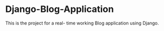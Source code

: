 # Django-Blog-Application
This is the project for a real- time working Blog application using Django.
